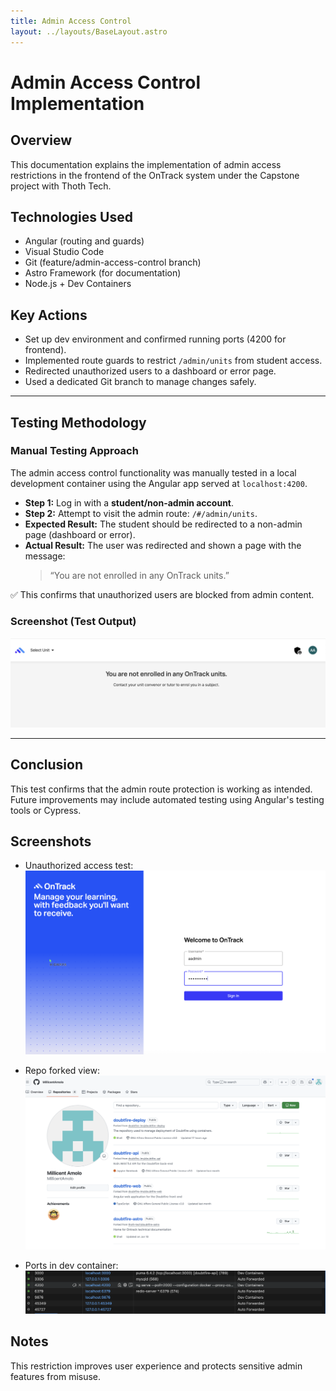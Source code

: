 ```yaml
---
title: Admin Access Control
layout: ../layouts/BaseLayout.astro
---
```


# Admin Access Control Implementation

## Overview
This documentation explains the implementation of admin access restrictions in the frontend of the OnTrack system under the Capstone project with Thoth Tech.

## Technologies Used
- Angular (routing and guards)
- Visual Studio Code
- Git (feature/admin-access-control branch)
- Astro Framework (for documentation)
- Node.js + Dev Containers

## Key Actions
- Set up dev environment and confirmed running ports (4200 for frontend).
- Implemented route guards to restrict `/admin/units` from student access.
- Redirected unauthorized users to a dashboard or error page.
- Used a dedicated Git branch to manage changes safely.
---

## Testing Methodology

### Manual Testing Approach

The admin access control functionality was manually tested in a local development container using the Angular app served at `localhost:4200`.

- **Step 1:** Log in with a **student/non-admin account**.
- **Step 2:** Attempt to visit the admin route: `/#/admin/units`.
- **Expected Result:** The student should be redirected to a non-admin page (dashboard or error).
- **Actual Result:** The user was redirected and shown a page with the message:
  > “You are not enrolled in any OnTrack units.”

✅ This confirms that unauthorized users are blocked from admin content.

### Screenshot (Test Output)

![Unauthorized Output](../assets/screenshots/unauthorised-result.png)

---

## Conclusion

This test confirms that the admin route protection is working as intended. Future improvements may include automated testing using Angular's testing tools or Cypress.

## Screenshots
- Unauthorized access test:
  ![Unauthorized Access](../assets/screenshots/unauthorised.png)

- Repo forked view:
  ![Repositories](../assets/screenshots/repos.png)

- Ports in dev container:
  ![Ports](../assets/screenshots/ports.png)

## Notes
This restriction improves user experience and protects sensitive admin features from misuse.
